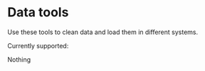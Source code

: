 # Data tools

Use these tools to clean data and load them in different systems.

Currently supported:

Nothing

